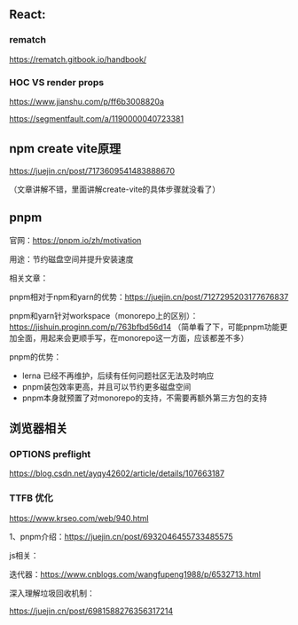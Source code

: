 ## React:

### rematch

 https://rematch.gitbook.io/handbook/

### HOC VS render props

https://www.jianshu.com/p/ff6b3008820a

https://segmentfault.com/a/1190000040723381

## npm create vite原理

https://juejin.cn/post/7173609541483888670

（文章讲解不错，里面讲解create-vite的具体步骤就没看了）

## pnpm

官网：https://pnpm.io/zh/motivation

用途：节约磁盘空间并提升安装速度

相关文章：

pnpm相对于npm和yarn的优势：https://juejin.cn/post/7127295203177676837

pnpm和yarn针对workspace（monorepo上的区别）：https://jishuin.proginn.com/p/763bfbd56d14 （简单看了下，可能pnpm功能更加全面，用起来会更顺手写，在monorepo这一方面，应该都差不多）

pnpm的优势：

* lerna 已经不再维护，后续有任何问题社区无法及时响应
* pnpm装包效率更高，并且可以节约更多磁盘空间
* pnpm本身就预置了对monorepo的支持，不需要再额外第三方包的支持

## 浏览器相关

### OPTIONS  preflight

https://blog.csdn.net/ayqy42602/article/details/107663187

### TTFB 优化

https://www.krseo.com/web/940.html

1、pnpm介绍：https://juejin.cn/post/6932046455733485575

js相关：

迭代器：https://www.cnblogs.com/wangfupeng1988/p/6532713.html

深入理解垃圾回收机制：

https://juejin.cn/post/6981588276356317214
